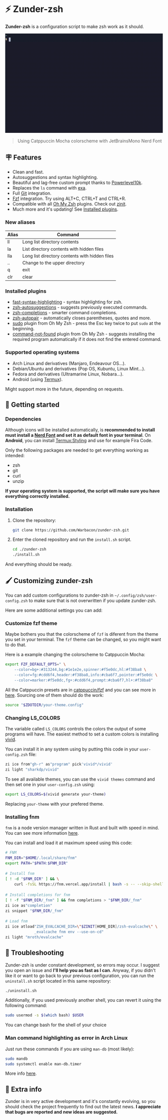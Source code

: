 # ⚡ Zunder-zsh

**Zunder-zsh** is a configuration script to make zsh work as it should. 

![example](./assets/preview.gif)

> Using Catppuccin Mocha colorscheme with JetBrainsMono Nerd Font

## 🪧 Features
- Clean and fast.
- Autosuggestions and syntax highlighting. 
- Beautiful and lag-free custom prompt thanks to
[Powerlevel10k](https://github.com/romkatv/powerlevel10k).
- Replaces the `ls` command with [exa](https://github.com/ogham/exa).
- Full [Git](https://git-scm.com/) integration.
- [Fzf](https://github.com/junegunn/fzf) integration. Try using ALT+C, CTRL+T and CTRL+R.
- Compatible with all [Oh My Zsh](https://github.com/ohmyzsh/ohmyzsh) plugins.
Check out [zinit](https://github.com/zdharma-continuum/zinit).
- Much more and it's updating! 
See [Installed plugins](https://github.com/Warbacon/zunder-zsh#installed-plugins).

### New aliases
| Alias | Command                                              |
| ----- | ---------------------------------------------------- |
| ll    | Long list directory contents                         |
| la    | List directory contents with hidden files            |
| lla   | Long list directory contents with hidden files       |
| ..    | Change to the upper directory                        |
| q     | exit                                                 |
| clr   | clear                                                |


### Installed plugins
- [fast-syntax-highlighting](https://github.com/zdharma-continuum/fast-syntax-highlighting) - syntax
highlighting for zsh.
- [zsh-autosuggestions](https://github.com/zsh-users/zsh-autosuggestions) - suggests previously
executed commands.
- [zsh-completions](https://github.com/zsh-users/zsh-completions) - smarter command completions.
- [zsh-autopair](https://github.com/hlissner/zsh-autopair) - automatically closes parentheses,
quotes and more.
- [sudo](https://github.com/ohmyzsh/ohmyzsh/tree/master/plugins/sudo) plugin from Oh My Zsh -
press the Esc key twice to put `sudo` at the beginning.
- [command-not-found](https://github.com/ohmyzsh/ohmyzsh/tree/master/plugins/command-not-found) plugin from Oh My Zsh -
suggests installing the required program automatically if it does not find the entered command.


### Supported operating systems
- Arch Linux and derivatives (Manjaro, Endeavour OS...).
- Debian/Ubuntu and derivatives (Pop OS, Kubuntu, Linux Mint...).
- Fedora and derivatives (Ultramarine Linux, Nobara...).
- Android (using [Termux](https://termux.com/)).

Might support more in the future, depending on requests.

## 🚀 Getting started
### Dependencies
Although icons will be installed automatically, is **recommended to install 
must install a [Nerd Font](https://www.nerdfonts.com/font-downloads) 
and set it as default font in your terminal**. On **Android**, you can install 
[Termux:Styling](https://f-droid.org/es/packages/com.termux.styling) and use for example Fira Code.

Only the following packages are needed to get everything working as intended:
- zsh
- git
- curl
- unzip

**If your operating system is supported, the script will make sure you have everything correctly installed.**

### Installation
1. Clone the repository:
   
   ```sh
   git clone https://github.com/Warbacon/zunder-zsh.git
   ```

2. Enter the cloned repository and run the `install.sh` script.
   
   ```sh
   cd ./zunder-zsh
   ./install.sh
   ```

And everything should be ready.

## 🖌️ Customizing zunder-zsh
You can add custom configurations to zunder-zsh in `~/.config/zsh/user-config.zsh`
to make sure that is not overwritten if you update zunder-zsh.

Here are some additional settings you can add:

### Customize fzf theme
Maybe bothers you that the colorscheme of `fzf` is diferent from the theme
you set in your terminal. The `fzf` theme can be changed, so you might want to do that.

Here is a example changing the colorscheme to Catppuccin Mocha:

```zsh
export FZF_DEFAULT_OPTS=" \
    --color=bg+:#313244,bg:#1e1e2e,spinner:#f5e0dc,hl:#f38ba8 \
    --color=fg:#cdd6f4,header:#f38ba8,info:#cba6f7,pointer:#f5e0dc \
    --color=marker:#f5e0dc,fg+:#cdd6f4,prompt:#cba6f7,hl+:#f38ba8"
```

All the Catppuccin presets are in [catppuccin/fzf](https://github.com/catppuccin/fzf)
and you can see more in [here](https://github.com/tinted-theming/base16-fzf/tree/main/bash).
Sourcing one of them should do the work:

```zsh
source "$ZDOTDIR/your-theme.config"
```

### Changing LS_COLORS
The variable called `LS_COLORS` controls the colors the output of some programs will have.
The easiest method to set a custom colors is installing [vivid](https://github.com/sharkdp/vivid).

You can install it in any system using by putting this code in your `user-config.zsh` file:

```zsh
zi ice from"gh-r" as"program" pick'vivid*/vivid'
zi light "sharkdp/vivid"
```

To see all available themes, you can use the `vivid themes` command and then
set one in your `user-config.zsh` using:

```zsh
export LS_COLORS=$(vivid generate your-theme)
```

Replacing `your-theme` with your prefered theme.

### Installing fnm
`fnm` is a node version manager written in Rust and built with speed in mind.
You can see more information [here](https://github.com/Schniz/fnm).

You can install and load it at maximum speed using this code:
```zsh
# FNM
FNM_DIR="$HOME/.local/share/fnm"
export PATH="$PATH:$FNM_DIR"

# Install fnm
[ ! -d "$FNM_DIR" ] && \
    curl -fsSL https://fnm.vercel.app/install | bash -s -- --skip-shell

# Install completions for fnm
[ ! -f "$FNM_DIR/_fnm" ] && fnm completions > "$FNM_DIR/_fnm"
zi ice as"completion"
zi snippet "$FNM_DIR/_fnm"

# Load fnm
zi ice atload"ZSH_EVALCACHE_DIR=\"$ZINIT[HOME_DIR]/zsh-evalcache\" \
             _evalcache fnm env --use-on-cd"
zi light "mroth/evalcache"

```

## 🔧 Troubleshooting
Zunder-zsh is under constant development, so errors may occur. I suggest you open an issue and **I'll help you as fast as I can**. 
Anyway, if you didn't like it or want to go back to your previous configuration, you can run the ``uninstall.sh`` script located in this same repository:

```bash
./uninstall.sh
```

Additionally, if you used previously another shell, you can revert it using the following command:

```bash
sudo usermod -s $(which bash) $USER
```
You can change bash for the shell of your choice

### Man command highlighting as error in Arch Linux
Just run these commands if you are using `man-db` (most likely):

```bash
sudo mandb
sudo systemctl enable man-db.timer
```

More info [here](https://github.com/zdharma-continuum/fast-syntax-highlighting/issues/35#issuecomment-1315195049).

## 📃 Extra info
Zunder is in very active development and it's constantly evolving,
so you should check the project frequently to find out the latest news.
**I appreciate that bugs are reported and new ideas are suggested.** 

